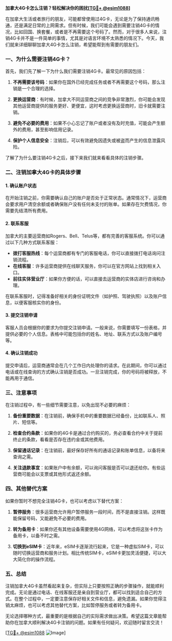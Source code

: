 **加拿大4G卡怎么注销？轻松解决你的困扰[[TG💪+ @esim1088](https://t.me/s/esim1088)]**

在加拿大生活或者旅行的朋友，可能都曾使用过4G卡，无论是为了保持通讯畅通，还是满足日常的上网需求。但有时候，我们可能会遇到需要注销4G卡的情况，比如回国、换套餐，或者是不再需要这个号码了。然而，对于很多人来说，注销4G卡并不是一件简单的事情，尤其是对语言环境不太熟悉的情况下。今天，我们就来详细聊聊加拿大4G卡怎么注销，希望能帮到有需要的朋友们。

### **一、为什么需要注销4G卡？**

首先，我们先了解一下为什么我们需要注销4G卡。最常见的原因包括：

1. **不再需要该号码**：如果你在国外已经完成任务或者不再需要这个号码，那么注销是一个合理的选择。
   
2. **更换运营商**：有时候，加拿大不同运营商之间的竞争非常激烈，你可能会发现其他运营商提供的服务更好、更便宜，这时考虑更换运营商时，旧卡就需要注销。

3. **避免不必要的费用**：如果不小心忘记了账户或者没有及时充值，可能会产生额外的费用，甚至影响信用记录。

4. **保护个人信息安全**：注销后，可以有效避免因遗失或被盗而产生的信息泄露风险。

了解了为什么要注销4G卡之后，接下来我们就来看看具体的注销步骤。

### **二、注销加拿大4G卡的具体步骤**

#### **1. 确认账户状态**
在开始注销之前，你需要确认自己的账户是否处于正常状态。通常情况下，运营商会要求用户清空余额或者确保账户没有任何未支付的账单。如果存在欠费情况，你需要先结清所有费用。

#### **2. 联系客服**
加拿大的主要运营商如Rogers、Bell、Telus等，都有完善的客服系统。你可以通过以下几种方式联系客服：

- **拨打客服热线**：每个运营商都有专门的客服电话，你可以直接拨打电话询问注销流程。
- **在线客服**：许多运营商提供在线聊天服务，你可以在官方网站上找到相关入口。
- **前往实体营业厅**：如果你方便的话，可以直接去运营商的实体店进行咨询和办理。

在联系客服时，记得准备好相关的身份证明文件（如护照、驾驶执照）以及账户信息，以便客服核实你的身份。

#### **3. 提交注销申请**
客服人员会根据你的要求为你提交注销申请。一般来说，你需要填写一份表格，并提供必要的个人信息。表格中可能包括你的姓名、地址、联系方式以及账户编号等。

#### **4. 确认注销成功**
提交申请后，运营商通常会在几个工作日内处理你的请求。在此期间，你可以通过电话或在线查询的方式确认注销是否成功。一旦注销完成，你的号码将被释放，不能再用于通信。

### **三、注意事项**

在注销过程中，有一些细节需要注意，以免出现不必要的麻烦：

1. **备份重要数据**：在注销前，确保手机中的重要数据已经备份，比如联系人、照片、短信等。

2. **检查合约条款**：如果你的4G卡是通过合约购买的，务必查看合约中关于提前终止的条款，看看是否存在违约金或其他费用。

3. **保留通话记录**：在注销前，最好保存好所有的通话记录和账单信息，以备将来查询之需。

4. **关注退款事宜**：如果账户中有余额，可以询问客服是否可以退还给你。有些运营商可能会以支票或其他形式返还余额。

### **四、其他替代方案**

如果你暂时不想完全注销4G卡，也可以考虑以下替代方案：

1. **暂停服务**：很多运营商允许用户暂停服务一段时间，而不是直接注销。这样既能保留号码，又能避免不必要的费用。

2. **转为备用卡**：如果你还有其他设备需要使用4G网络，可以考虑将这张卡作为备用卡，以备不时之需。

3. **切换到eSIM卡**：近年来，eSIM卡逐渐流行起来，它是一种虚拟SIM卡，可以随时切换运营商和服务计划。相比传统SIM卡，eSIM卡更加灵活便捷，可以大大简化你的操作流程。

### **五、总结**

注销加拿大4G卡虽然看起来复杂，但实际上只要按照正确的步骤操作，就能顺利完成。无论是通过电话、在线客服还是亲自到营业厅，都可以找到适合自己的方式。在整个过程中，一定要注意保存好相关文件和信息，避免遗漏。如果你觉得注销太麻烦，也可以考虑其他替代方案，比如暂停服务或者转为备用卡。

无论选择哪种方式，最重要的是根据自己的实际需求做出决策。希望这篇文章能帮助你在加拿大顺利解决4G卡注销的问题。如果有任何疑问，欢迎随时留言交流！

[[TG💪+ @esim1088](https://t.me/s/esim1088) ![Image](https://i.postimg.cc/4NQfJmqS/Snipaste-2025-05-13-00-14-12.png)]
